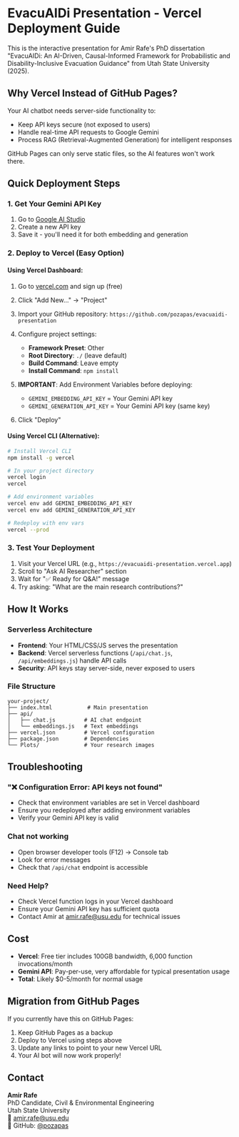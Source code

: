 # EvacuAIDi Presentation - Vercel Deployment Guide

This is the interactive presentation for Amir Rafe's PhD dissertation "EvacuAIDi: An AI-Driven, Causal-Informed Framework for Probabilistic and Disability-Inclusive Evacuation Guidance" from Utah State University (2025).

## Why Vercel Instead of GitHub Pages?

Your AI chatbot needs server-side functionality to:
- Keep API keys secure (not exposed to users)
- Handle real-time API requests to Google Gemini
- Process RAG (Retrieval-Augmented Generation) for intelligent responses

GitHub Pages can only serve static files, so the AI features won't work there.

## Quick Deployment Steps

### 1. Get Your Gemini API Key

1. Go to [Google AI Studio](https://makersuite.google.com/app/apikey)
2. Create a new API key
3. Save it - you'll need it for both embedding and generation

### 2. Deploy to Vercel (Easy Option)

#### Using Vercel Dashboard:

1. Go to [vercel.com](https://vercel.com) and sign up (free)
2. Click "Add New..." → "Project" 
3. Import your GitHub repository: `https://github.com/pozapas/evacuaidi-presentation`
4. Configure project settings:
   - **Framework Preset**: Other
   - **Root Directory**: `./` (leave default)
   - **Build Command**: Leave empty
   - **Install Command**: `npm install`

5. **IMPORTANT**: Add Environment Variables before deploying:
   - `GEMINI_EMBEDDING_API_KEY` = Your Gemini API key
   - `GEMINI_GENERATION_API_KEY` = Your Gemini API key (same key)

6. Click "Deploy"

#### Using Vercel CLI (Alternative):

```bash
# Install Vercel CLI
npm install -g vercel

# In your project directory
vercel login
vercel

# Add environment variables
vercel env add GEMINI_EMBEDDING_API_KEY
vercel env add GEMINI_GENERATION_API_KEY

# Redeploy with env vars
vercel --prod
```

### 3. Test Your Deployment

1. Visit your Vercel URL (e.g., `https://evacuaidi-presentation.vercel.app`)
2. Scroll to "Ask AI Researcher" section  
3. Wait for "✅ Ready for Q&A!" message
4. Try asking: "What are the main research contributions?"

## How It Works

### Serverless Architecture
- **Frontend**: Your HTML/CSS/JS serves the presentation
- **Backend**: Vercel serverless functions (`/api/chat.js`, `/api/embeddings.js`) handle API calls
- **Security**: API keys stay server-side, never exposed to users

### File Structure
```
your-project/
├── index.html           # Main presentation
├── api/
│   ├── chat.js         # AI chat endpoint  
│   └── embeddings.js   # Text embeddings
├── vercel.json         # Vercel configuration
├── package.json        # Dependencies
└── Plots/              # Your research images
```

## Troubleshooting

### "❌ Configuration Error: API keys not found"
- Check that environment variables are set in Vercel dashboard
- Ensure you redeployed after adding environment variables
- Verify your Gemini API key is valid

### Chat not working
- Open browser developer tools (F12) → Console tab
- Look for error messages
- Check that `/api/chat` endpoint is accessible

### Need Help?
- Check Vercel function logs in your Vercel dashboard
- Ensure your Gemini API key has sufficient quota
- Contact Amir at amir.rafe@usu.edu for technical issues

## Cost

- **Vercel**: Free tier includes 100GB bandwidth, 6,000 function invocations/month
- **Gemini API**: Pay-per-use, very affordable for typical presentation usage
- **Total**: Likely $0-5/month for normal usage

## Migration from GitHub Pages

If you currently have this on GitHub Pages:
1. Keep GitHub Pages as a backup
2. Deploy to Vercel using steps above  
3. Update any links to point to your new Vercel URL
4. Your AI bot will now work properly!

## Contact

**Amir Rafe**  
PhD Candidate, Civil & Environmental Engineering  
Utah State University  
📧 amir.rafe@usu.edu  
🔗 GitHub: [@pozapas](https://github.com/pozapas)
